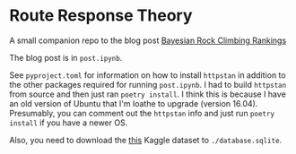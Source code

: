 # Route Response Theory

A small companion repo to the blog post [Bayesian Rock Climbing Rankings](https://www.ethanrosenthal.com/2022/04/15/bayesian-rock-climbing/)

The blog post is in `post.ipynb`.

See `pyproject.toml` for information on how to install `httpstan` in addition to the other packages required for running `post.ipynb`. I had to build `httpstan` from source and then just ran `poetry install`. I think this is because I have an old version of Ubuntu that I'm loathe to upgrade (version 16.04). Presumably, you can comment out the `httpstan` info and just run `poetry install` if you have a newer OS.

Also, you need to download the [this](https://www.kaggle.com/datasets/dcohen21/8anu-climbing-logbook) Kaggle dataset to `./database.sqlite`.
